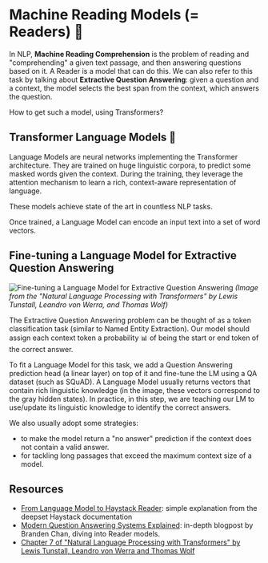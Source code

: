 # Machine Reading Models (= Readers) 📖

In NLP, **Machine Reading Comprehension** is the problem of reading and "comprehending" a given text passage, and then answering questions based on it. A Reader is a model that can do this. We can also refer to this task by talking about **Extractive Question Answering**: given a question and a context, the model selects the best span from the context, which answers the question.

How to get such a model, using Transformers?

## Transformer Language Models 🧠

Language Models are neural networks implementing the Transformer architecture. They are trained on huge linguistic corpora, to predict some masked words given the context. During the training, they leverage the attention mechanism to learn a rich, context-aware representation of language.

These models achieve state of the art in countless NLP tasks.

Once trained, a Language Model can encode an input text into a set of word vectors.

## Fine-tuning a Language Model for Extractive Question Answering

![Fine-tuning a Language Model for Extractive Question Answering](https://raw.githubusercontent.com/nlp-with-transformers/notebooks/main/images/chapter07_qa-head.png)
*(Image from the "Natural Language Processing with Transformers" by Lewis Tunstall, Leandro von Werra, and Thomas Wolf)*

The Extractive Question Answering problem can be thought of as a token classification task (similar to Named Entity Extraction). Our model should assign each context token a probability 📊 of being the start or end token of the correct answer.

To fit a Language Model for this task, we add a Question Answering prediction head (a linear layer) on top of it and fine-tune the LM using a QA dataset (such as SQuAD).
A Language Model usually returns vectors that contain rich linguistic knowledge (in the image, these vectors correspond to the gray hidden states). In practice, in this step, we are teaching our LM to use/update its linguistic knowledge to identify the correct answers.

We also usually adopt some strategies:
- to make the model return a "no answer" prediction if the context does not contain a valid answer.
- for tackling long passages that exceed the maximum context size of a model.

## Resources
- [From Language Model to Haystack Reader](https://docs.haystack.deepset.ai/docs/reader#deeper-dive-from-language-model-to-haystack-reader): simple explanation from the deepset Haystack documentation
- [Modern Question Answering Systems Explained](https://www.deepset.ai/blog/modern-question-answering-systems-explained): in-depth blogpost by Branden Chan, diving into Reader models.
- [Chapter 7 of "Natural Language Processing with Transformers" by Lewis Tunstall, Leandro von Werra and Thomas Wolf](https://www.oreilly.com/library/view/natural-language-processing/9781098136789/)